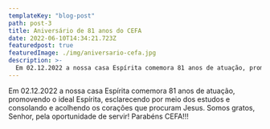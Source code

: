 ```yaml
---
templateKey: "blog-post"
path: post-3
title: Aniversário de 81 anos do CEFA
date: 2022-06-10T14:34:21.723Z
featuredpost: true
featuredImage: ./img/aniversario-cefa.jpg
description: >-
  Em 02.12.2022 a nossa casa Espírita comemora 81 anos de atuação, promovendo o ideal Espírita, esclarecendo por meio dos estudos e consolando e acolhendo os corações que procuram Jesus. Somos gratos, Senhor, pela oportunidade de servir! Parabéns CEFA!!!
---
```


Em 02.12.2022 a nossa casa Espírita comemora 81 anos de atuação, promovendo o ideal Espírita, esclarecendo por meio dos estudos e consolando e acolhendo os corações que procuram Jesus. Somos gratos, Senhor, pela oportunidade de servir! Parabéns CEFA!!!
